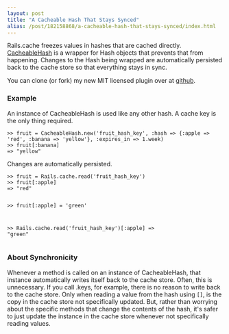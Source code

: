```yaml
---
layout: post
title: "A Cacheable Hash That Stays Synced"
alias: /post/182158868/a-cacheable-hash-that-stays-synced/index.html
---
```


Rails.cache freezes values in hashes that are cached directly. [CacheableHash](http://github.com/tsmango/cacheable_hash) is a wrapper for Hash objects that prevents that from happening. Changes to the Hash being wrapped are automatically persisted back to the cache store so that everything stays in sync.

You can clone (or fork) my new MIT licensed plugin over at [github](http://github.com/tsmango/cacheable_hash).

### Example

An instance of CacheableHash is used like any other hash. A cache key is the only thing required.

<script src='https://gist.github.com/1164097.js?file=example-irb.rb'> </script>
<noscript>
<div class='code-snippet'>
<pre><code>&gt;&gt; fruit = CacheableHash.new('fruit_hash_key', :hash =&gt; {:apple =&gt; 'red', :banana =&gt; 'yellow'}, :expires_in =&gt; 1.week)
&gt;&gt; fruit[:banana]
=&gt; &quot;yellow&quot;</code></pre>
</div>
</noscript>

Changes are automatically persisted.

<script src='https://gist.github.com/1164100.js?file=example-irb.rb'> </script>
<noscript>
<div class='code-snippet'>
<pre><code>&gt;&gt; fruit = Rails.cache.read('fruit_hash_key')
&gt;&gt; fruit[:apple]
=&gt; &quot;red&quot;

&gt;&gt; fruit[:apple] = 'green'

&gt;&gt; Rails.cache.read('fruit_hash_key')[:apple]
=&gt; &quot;green&quot;</code></pre>
</div>
</noscript>

### About Synchronicity

Whenever a method is called on an instance of CacheableHash, that instance automatically writes itself back to the cache store. Often, this is unnecessary. If you call .keys, for example, there is no reason to write back to the cache store. Only when reading a value from the hash using `[]`, is the copy in the cache store not specifically updated. But, rather than worrying about the specific methods that change the contents of the hash, it's safer to just update the instance in the cache store whenever not specifically reading values.